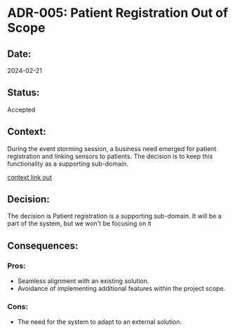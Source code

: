 # ADR-005: Patient Registration Out of Scope

## Date:
2024-02-21

## Status:
Accepted

## Context:
During the event storming session, a business need emerged for patient registration and linking sensors to patients. The decision is to keep this functionality as a supporting sub-domain. 

[context link out](/EventStorming/EventStorming.md#summary)

## Decision:
The decision is Patient registration is a supporting sub-domain. It will be a part of the system, but we won't be focusing on it

## Consequences:
### Pros:
- Seamless alignment with an existing solution.
- Avoidance of implementing additional features within the project scope.

### Cons:
- The need for the system to adapt to an external solution.
